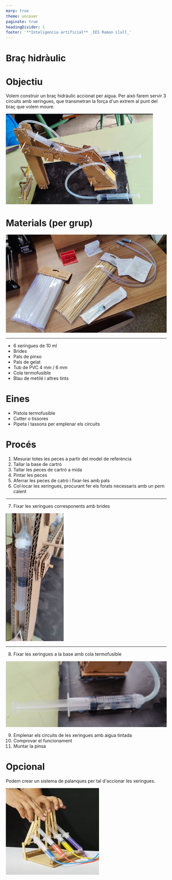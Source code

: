 ```yaml
---
marp: true
theme: uncover
paginate: true
headingDivider: 1
footer: '**Inteligencia artificial** _IES Ramon Llull_'
---
```


# <!-- fit --> Braç hidràulic

<!-- _class: invert-->

# Objectiu

Volem construir un braç hidràulic accionat per aigua. Per això farem servir 3 circuits amb xeringues, que transmetran la força d'un extrem al punt del braç que volem moure.

![](img/2023-03-28-09-43-42.png)

# Materials (per grup)

![](img/2023-03-28-09-41-39.png)

---

- 6 xeringues de 10 ml
- Brides
- Pals de pinxo
- Pals de gelat
- Tub de PVC 4 mm / 6 mm
- Cola termofusible
- Blau de metilé i altres tints

# Eines

- Pistola termofusible
- Cutter o tissores
- Pipeta i tassons per emplenar els circuits

# Procés

1. Mesurar totes les peces a partir del model de referència
2. Tallar la base de cartró
3. Tallar les peces de cartró a mida
4. Pintar les peces
5. Aferrar les peces de catró i fixar-les amb pals
6. Col·locar les xeringues, procurant fer els forats necessaris amb un pern calent

---

7. Fixar les xeringues corresponents amb brides

![](img/2023-03-28-09-42-54.png)

---

8. Fixar les xeringues a la base amb cola termofusible

![](img/2023-03-28-09-42-23.png)


9. Emplenar els circuits de les xeringues amb aigua tintada
10. Comprovar el funcionament
11. Muntar la pinsa

# Opcional

Podem crear un sistema de palanques per tal d'accionar les xeringues.

![](img/2023-03-28-09-40-05.png)